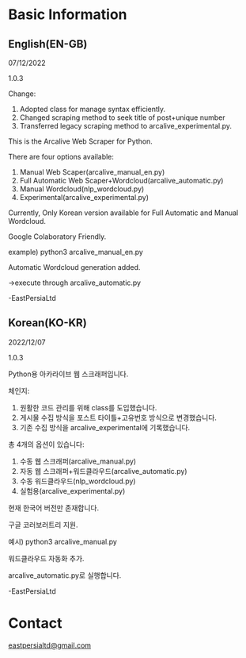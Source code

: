 # Basic Information

## English(EN-GB)
07/12/2022

1.0.3

Change:

1. Adopted class for manage syntax efficiently.
1. Changed scraping method to seek title of post+unique number
1. Transferred legacy scraping method to arcalive_experimental.py.


This is the Arcalive Web Scraper for Python.

There are four options available:
1. Manual Web Scaper(arcalive_manual_en.py)
1. Full Automatic Web Scaper+Wordcloud(arcalive_automatic.py)
1. Manual Wordcloud(nlp_wordcloud.py)
1. Experimental(arcalive_experimental.py)

Currently, Only Korean version available for Full Automatic and Manual Wordcloud.

Google Colaboratory Friendly.

example) python3 arcalive_manual_en.py

Automatic Wordcloud generation added.

->execute through arcalive_automatic.py

-EastPersiaLtd

## Korean(KO-KR)
2022/12/07

1.0.3

Python용 아카라이브 웹 스크래퍼입니다.

체인지:
1. 원활한 코드 관리를 위해 class를 도입했습니다.
1. 게시물 수집 방식을 포스트 타이틀+고유번호 방식으로 변경했습니다.
1. 기존 수집 방식을 arcalive_experimental에 기록했습니다.

총 4개의 옵션이 있습니다:
1. 수동 웹 스크래퍼(arcalive_manual.py)
1. 자동 웹 스크래퍼+워드클라우드(arcalive_automatic.py)
1. 수동 워드클라우드(nlp_wordcloud.py)
1. 실험용(arcalive_experimental.py)

현재 한국어 버전만 존재합니다.

구글 코러보러트리 지원.

예시) python3 arcalive_manual.py

워드클라우드 자동화 추가.

arcalive_automatic.py로 실행합니다.

-EastPersiaLtd

# Contact
eastpersialtd@gmail.com
